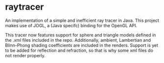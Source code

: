 # raytracer

An implementation of a simple and inefficient ray tracer in Java. This project makes use of JOGL, a (Java specifc) binding for the OpenGL API.

This tracer now features support for sphere and triangle models defined in the .xml files included in the repo.
Additionally, ambient, Lambertian and Blinn-Phong shading coefficients are included in the renders.
Support is yet to be added for reflection and refraction, so that is why some xml files do not render properly.